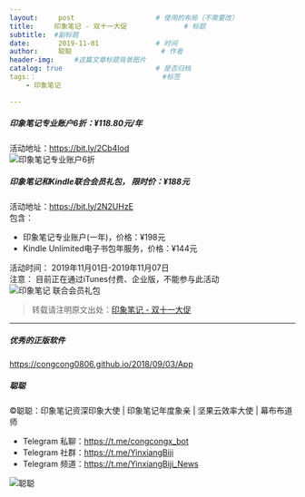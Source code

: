 ```yaml
---
layout:     post                    # 使用的布局（不需要改）
title:     印象笔记 - 双十一大促              # 标题 
subtitle:  #副标题
date:       2019-11-01              # 时间
author:     聪聪                      # 作者
header-img:     #这篇文章标题背景图片
catalog: true                       # 是否归档
tags:：                               #标签
    - 印象笔记

---
```


##### 印象笔记专业账户6折：¥118.80元/年

活动地址：<https://bit.ly/2Cb4Iod><br>
![印象笔记专业账户6折](http://ww1.sinaimg.cn/large/9b84e6acly1g8lq3gd1ggj20qa0c34qp.jpg)

##### 印象笔记和Kindle联合会员礼包， 限时价：¥188元

活动地址：<https://bit.ly/2N2UHzE><br>
包含：
* 印象笔记专业账户(一年)，价格：¥198元
* Kindle Unlimited电子书包年服务，价格：¥144元

活动时间： 2019年11月01日-2019年11月07日<br>
注意： 目前正在通过iTunes付费、企业版，不能参与此活动<br>
![印象笔记 联合会员礼包](http://ww1.sinaimg.cn/large/9b84e6acly1g8ijv1j7xoj20nw0py76x.jpg)

> 转载请注明原文出处：[印象笔记 - 双十一大促](https://bit.ly/34jD4kL)

- - - -

##### 优秀的正版软件
<https://congcong0806.github.io/2018/09/03/App>

##### 聪聪
&copy;聪聪：印象笔记资深印象大使 | 印象笔记年度象亲 | 坚果云效率大使 | 幕布布道师

* Telegram 私聊：<https://t.me/congcongx_bot>
* Telegram 社群：<https://t.me/YinxiangBiji>
* Telegram 频道：<https://t.me/YinxiangBiji_News>

![聪聪](https://i.v2ex.co/3wc207g5.png)
